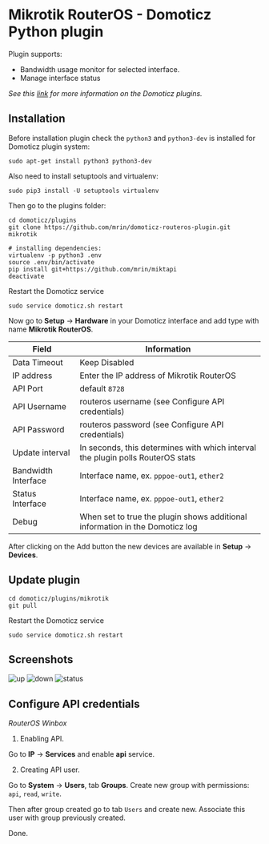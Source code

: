 # Mikrotik RouterOS - Domoticz Python plugin

Plugin supports:
* Bandwidth usage monitor for selected interface.
* Manage interface status

*See this [link](https://www.domoticz.com/wiki/Using_Python_plugins) for more information on the Domoticz plugins.*

## Installation

Before installation plugin check the `python3` and `python3-dev` is installed for Domoticz plugin system:

```sudo apt-get install python3 python3-dev```

Also need to install setuptools and virtualenv:

```sudo pip3 install -U setuptools virtualenv```

Then go to the plugins folder:
```
cd domoticz/plugins
git clone https://github.com/mrin/domoticz-routeros-plugin.git mikrotik

# installing dependencies:
virtualenv -p python3 .env
source .env/bin/activate
pip install git+https://github.com/mrin/miktapi
deactivate
```

Restart the Domoticz service
```
sudo service domoticz.sh restart
```

Now go to **Setup** -> **Hardware** in your Domoticz interface and add type with name **Mikrotik RouterOS**.

| Field | Information|
| ----- | ---------- |
| Data Timeout | Keep Disabled |
| IP address | Enter the IP address of Mikrotik RouterOS |
| API Port | default ```8728``` |
| API Username | routeros username (see Configure API credentials) |
| API Password | routeros password (see Configure API credentials) |
| Update interval | In seconds, this determines with which interval the plugin polls RouterOS stats |
| Bandwidth Interface | Interface name, ex. ```pppoe-out1```, ```ether2``` |
| Status Interface | Interface name, ex. ```pppoe-out1```, ```ether2``` |
| Debug | When set to true the plugin shows additional information in the Domoticz log |

After clicking on the Add button the new devices are available in **Setup** -> **Devices**.

## Update plugin

```
cd domoticz/plugins/mikrotik
git pull
```

Restart the Domoticz service
```
sudo service domoticz.sh restart
```

## Screenshots

![up](https://user-images.githubusercontent.com/93999/29917940-36cd4d54-8e4c-11e7-835f-9638d0171809.png)
![down](https://user-images.githubusercontent.com/93999/29917941-36d48240-8e4c-11e7-9a45-6d241c687753.png)
![status](https://user-images.githubusercontent.com/93999/33553637-9a16eed4-d90a-11e7-93f1-58e5411dc191.png)

## Configure API credentials

*RouterOS Winbox*

1. Enabling API.

Go to **IP** -> **Services** and enable **api** service.

2. Creating API user. 

Go to **System** -> **Users**, tab **Groups**. Create new group with permissions: ```api```, ```read```, ```write```.

Then after group created go to tab ```Users``` and create new. Associate this user with group previously created.

Done.
